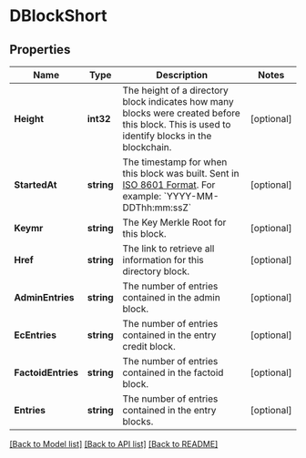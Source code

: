 # DBlockShort

## Properties
Name | Type | Description | Notes
------------ | ------------- | ------------- | -------------
**Height** | **int32** | The height of a directory block indicates how many blocks were created before this block. This is used to identify blocks in the blockchain. | [optional] 
**StartedAt** | **string** | The timestamp for when this block was built. Sent in [ISO 8601 Format](https://en.wikipedia.org/wiki/ISO_8601). For example: &#x60;YYYY-MM-DDThh:mm:ssZ&#x60; | [optional] 
**Keymr** | **string** | The Key Merkle Root for this block. | [optional] 
**Href** | **string** | The link to retrieve all information for this directory block. | [optional] 
**AdminEntries** | **string** | The number of entries contained in the admin block. | [optional] 
**EcEntries** | **string** | The number of entries contained in the entry credit block. | [optional] 
**FactoidEntries** | **string** | The number of entries contained in the factoid block. | [optional] 
**Entries** | **string** | The number of entries contained in the entry blocks. | [optional] 

[[Back to Model list]](../README.md#documentation-for-models) [[Back to API list]](../README.md#documentation-for-api-endpoints) [[Back to README]](../README.md)


